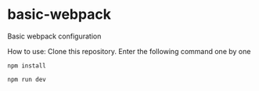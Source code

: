 # basic-webpack
Basic webpack configuration

How to use:
Clone this repository. Enter the following command one by one
```code
npm install
```
```code
npm run dev
```